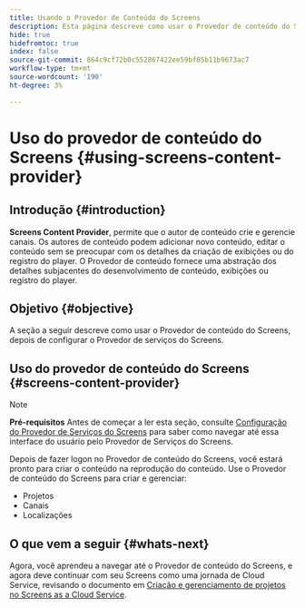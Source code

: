 ```yaml
---
title: Usando o Provedor de Conteúdo do Screens
description: Esta página descreve como usar o Provedor de conteúdo do Screens para criar conteúdo.
hide: true
hidefromtoc: true
index: false
source-git-commit: 864c9cf72b0c552867422ee59bf85b11b9673ac7
workflow-type: tm+mt
source-wordcount: '190'
ht-degree: 3%

---
```



# Uso do provedor de conteúdo do Screens {#using-screens-content-provider}

## Introdução {#introduction}

**Screens Content Provider**, permite que o autor de conteúdo crie e gerencie canais. Os autores de conteúdo podem adicionar novo conteúdo, editar o conteúdo sem se preocupar com os detalhes da criação de exibições ou do registro do player. O Provedor de conteúdo fornece uma abstração dos detalhes subjacentes do desenvolvimento de conteúdo, exibições ou registro do player.

## Objetivo {#objective}

A seção a seguir descreve como usar o Provedor de conteúdo do Screens, depois de configurar o Provedor de serviços do Screens.

## Uso do provedor de conteúdo do Screens {#screens-content-provider}

>[!NOTE]
>**Pré-requisitos**
>Antes de começar a ler esta seção, consulte [Configuração do Provedor de Serviços do Screens](/help/screens-cloud/setting-up-project/setting-up-screens-services-provider.md) para saber como navegar até essa interface do usuário pelo Provedor de Serviços do Screens.

Depois de fazer logon no Provedor de conteúdo do Screens, você estará pronto para criar o conteúdo na reprodução do conteúdo. Use o Provedor de conteúdo do Screens para criar e gerenciar:

* Projetos
* Canais
* Localizações

## O que vem a seguir {#whats-next}

Agora, você aprendeu a navegar até o Provedor de conteúdo do Screens, e agora deve continuar com seu Screens como uma jornada de Cloud Service, revisando o documento em [Criação e gerenciamento de projetos no Screens as a Cloud Service](/help/screens-cloud/creating-content/creating-projects-screens-cloud.md).


